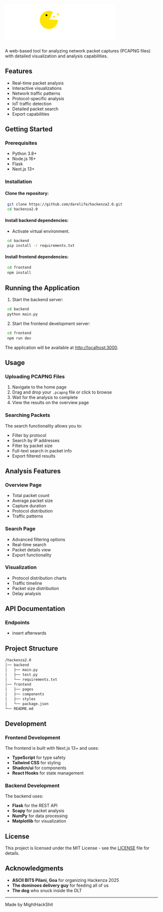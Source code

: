 # <img src="./logo.png"></img>

A web-based tool for analyzing network packet captures (PCAPNG files) with detailed visualization and analysis capabilities.

## Features
- Real-time packet analysis  
- Interactive visualizations  
- Network traffic patterns  
- Protocol-specific analysis  
- IoT traffic detection  
- Detailed packet search  
- Export capabilities  

## Getting Started

### Prerequisites
- Python 3.8+
- Node.js 16+
- Flask
- Next.js 13+

### Installation
#### Clone the repository:
```bash
 git clone https://github.com/darelife/hackenza2.0.git
 cd hackenza2.0
```

#### Install backend dependencies:
- Activate virtual environment.
```bash
 cd backend
 pip install -r requirements.txt
```

#### Install frontend dependencies:
```bash
 cd frontend
 npm install
```

## Running the Application

1. Start the backend server:
```bash
 cd backend
 python main.py
```

2. Start the frontend development server:
```bash
 cd frontend
 npm run dev
```

The application will be available at [http://localhost:3000](http://localhost:3000).

## Usage

### Uploading PCAPNG Files
1. Navigate to the home page  
2. Drag and drop your `.pcapng` file or click to browse  
3. Wait for the analysis to complete  
4. View the results on the overview page  

### Searching Packets
The search functionality allows you to:
- Filter by protocol
- Search by IP addresses
- Filter by packet size
- Full-text search in packet info
- Export filtered results

## Analysis Features

### Overview Page
- Total packet count
- Average packet size
- Capture duration
- Protocol distribution
- Traffic patterns

### Search Page
- Advanced filtering options
- Real-time search
- Packet details view
- Export functionality

### Visualization
- Protocol distribution charts
- Traffic timeline
- Packet size distribution
- Delay analysis

## API Documentation

### Endpoints
- insert afterwards

## Project Structure
```
/hackenza2.0
│── backend
│   ├── main.py
│   ├── test.py
│   └── requirements.txt
│── frontend
│   ├── pages
│   ├── components
│   ├── styles
│   └── package.json
└── README.md
```

## Development

### Frontend Development
The frontend is built with Next.js 13+ and uses:
- **TypeScript** for type safety
- **Tailwind CSS** for styling
- **Shadcn/ui** for components
- **React Hooks** for state management

### Backend Development
The backend uses:
- **Flask** for the REST API
- **Scapy** for packet analysis
- **NumPy** for data processing
- **Matplotlib** for visualization

## License

This project is licensed under the MIT License - see the [LICENSE](LICENSE) file for details.

## Acknowledgments
- **ASCII BITS Pilani, Goa** for organizing Hackenza 2025
- **The dominoes delivery guy** for feeding all of us
- **The dog** who snuck inside the DLT

---
Made by MightHackShit